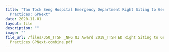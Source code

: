 ```yaml
---
title: "Tan Tock Seng Hospital Emergency Department Right Siting to General
  Practices: GPNext"
date: 2020-11-01
layout: file
description: ""
image: ""
file_url: /files/350_TTSH _NHG QI Award 2019_TTSH ED Right Siting to General
  Practices GPNext-combine.pdf
---
```

